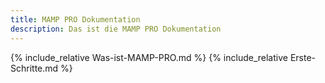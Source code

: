 ```yaml
---
title: MAMP PRO Dokumentation
description: Das ist die MAMP PRO Dokumentation
---
```

{% include_relative Was-ist-MAMP-PRO.md %}
{% include_relative Erste-Schritte.md %}


